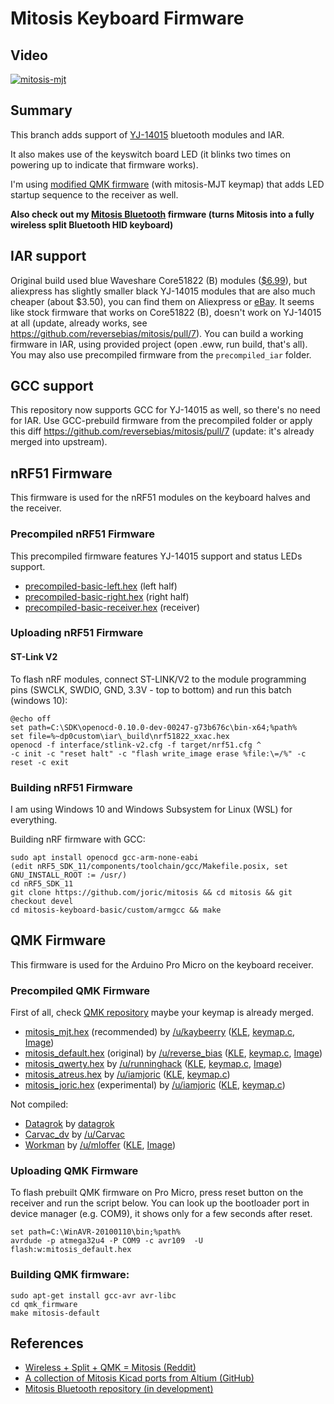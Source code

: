 # Mitosis Keyboard Firmware

## Video

[![mitosis-mjt](http://img.youtube.com/vi/hMlQvZNmCc8/0.jpg)](https://www.youtube.com/watch?v=hMlQvZNmCc8)

## Summary

This branch adds support of [YJ-14015][yj-ebay] bluetooth modules and IAR.

It also makes use of the keyswitch board LED (it blinks two times on powering up to indicate that firmware works).

I'm using [modified QMK firmware](https://github.com/joric/qmk_firmware/blob/mitosis-joric/keyboards/mitosis/mitosis.c) (with mitosis-MJT keymap) that adds LED startup sequence to the receiver as well.

**Also check out my [Mitosis Bluetooth](https://github.com/joric/mitosis-bluetooth) firmware (turns Mitosis into a fully wireless split Bluetooth HID keyboard)**

## IAR support

Original build used blue Waveshare Core51822 (B)
modules ([$6.99](http://www.waveshare.com/core51822-b.htm)), but aliexpress has slightly smaller black YJ-14015
modules that are also much cheaper (about $3.50), you can find them on Aliexpress or [eBay](http://www.ebay.com/itm/BLE4-0-Bluetooth-2-4GHz-Wireless-Module-NRF51822-Board-Core51822-B-/282575577879).
It seems like stock firmware that works on Core51822 (B), doesn't work on YJ-14015 at all (update, already works, see https://github.com/reversebias/mitosis/pull/7).
You can build a working firmware in IAR, using provided project (open .eww, run build, that's all).
You may also use precompiled firmware from the `precompiled_iar` folder.

## GCC support

This repository now supports GCC for YJ-14015 as well, so there's no need for IAR.
Use GCC-prebuild firmware from the precompiled folder or apply this diff https://github.com/reversebias/mitosis/pull/7
(update: it's already merged into upstream).


## nRF51 Firmware

This firmware is used for the nRF51 modules on the keyboard halves and the receiver.

### Precompiled nRF51 Firmware

This precompiled firmware features YJ-14015 support and status LEDs support.

* [precompiled-basic-left.hex](https://raw.githubusercontent.com/joric/mitosis/devel/precompiled_iar/precompiled-basic-left.hex) (left half)
* [precompiled-basic-right.hex](https://raw.githubusercontent.com/joric/mitosis/devel/precompiled_iar/precompiled-basic-right.hex) (right half)
* [precompiled-basic-receiver.hex](https://raw.githubusercontent.com/joric/mitosis/devel/precompiled_iar/precompiled-basic-receiver.hex) (receiver)

### Uploading nRF51 Firmware

#### ST-Link V2

To flash nRF modules, connect ST-LINK/V2 to the module programming pins (SWCLK, SWDIO, GND, 3.3V - top to bottom) and run this batch (windows 10):

```
@echo off
set path=C:\SDK\openocd-0.10.0-dev-00247-g73b676c\bin-x64;%path%
set file=%~dp0custom\iar\_build\nrf51822_xxac.hex
openocd -f interface/stlink-v2.cfg -f target/nrf51.cfg ^
-c init -c "reset halt" -c "flash write_image erase %file:\=/%" -c reset -c exit

```

### Building nRF51 Firmware

I am using Windows 10 and Windows Subsystem for Linux (WSL) for everything.

Building nRF firmware with GCC:

```
sudo apt install openocd gcc-arm-none-eabi
(edit nRF5_SDK_11/components/toolchain/gcc/Makefile.posix, set GNU_INSTALL_ROOT := /usr/)
cd nRF5_SDK_11
git clone https://github.com/joric/mitosis && cd mitosis && git checkout devel
cd mitosis-keyboard-basic/custom/armgcc && make

```

## QMK Firmware

This firmware is used for the Arduino Pro Micro on the keyboard receiver.

### Precompiled QMK Firmware

First of all, check [QMK repository](https://github.com/qmk/qmk_firmware/tree/master/keyboards/mitosis/keymaps) maybe your keymap is already merged.

* [mitosis_mjt.hex] (recommended) by [/u/kaybeerry](https://reddit.com/u/kaybeerry) ([KLE](http://www.keyboard-layout-editor.com/#/gists/e213fec721cb035614cef401cd6750d6), [keymap.c](https://github.com/mterhar/qmk_firmware/blob/master/keyboards/mitosis/keymaps/mjt/keymap.c), [Image](https://i.imgur.com/BiKsnIV.png))
* [mitosis_default.hex] (original) by [/u/reverse_bias](https://reddit.com/u/reverse_bias) ([KLE](http://www.keyboard-layout-editor.com/#/gists/f89d2ff79b72e920939b), [keymap.c](https://github.com/qmk/qmk_firmware/blob/master/keyboards/mitosis/keymaps/default/keymap.c), [Image](http://i.imgur.com/Ioh0Iix.png))
* [mitosis_qwerty.hex] by [/u/runninghack](https://reddit.com//u/runninghack) ([KLE](http://www.keyboard-layout-editor.com/#/gists/acec41432b5ce0eb341d88245a20d9da), [keymap.c](https://github.com/runninghack/qmk_firmware/blob/master/keyboards/mitosis/keymaps/qwerty/keymap.c), [Image](https://i.imgur.com/Jt0lTWt.png))
* [mitosis_atreus.hex] by [/u/iamjoric](https://reddit.com//u/iamjoric) ([KLE](http://www.keyboard-layout-editor.com/#/gists/e1b26b86c4e024d2f4f3185e5b769a00), [keymap.c](https://github.com/joric/qmk_firmware/blob/mitosis-joric/keyboards/mitosis/keymaps/atreus/keymap.c))
* [mitosis_joric.hex] (experimental) by [/u/iamjoric](https://reddit.com/u/iamjoric) ([KLE](http://www.keyboard-layout-editor.com/#/gists/3f5dd1c848bb9a7a723161ad5e0c8e39), [keymap.c](https://github.com/joric/qmk_firmware/blob/mitosis-joric/keyboards/mitosis/keymaps/joric/keymap.c))

[mitosis_default.hex]: https://raw.githubusercontent.com/joric/qmk_firmware/mitosis-joric/precompiled/mitosis_default.hex
[mitosis_qwerty.hex]: https://raw.githubusercontent.com/joric/qmk_firmware/mitosis-joric/precompiled/mitosis_qwerty.hex
[mitosis_mjt.hex]: https://raw.githubusercontent.com/joric/qmk_firmware/mitosis-joric/precompiled/mitosis_mjt.hex
[mitosis_atreus.hex]: https://raw.githubusercontent.com/joric/qmk_firmware/mitosis-joric/precompiled/mitosis_atreus.hex
[mitosis_joric.hex]: https://raw.githubusercontent.com/joric/qmk_firmware/mitosis-joric/precompiled/mitosis_joric.hex

Not compiled:

* [Datagrok](https://github.com/qmk/qmk_firmware/tree/master/keyboards/mitosis/keymaps/datagrok) by [datagrok](https://github.com/datagrok)
* [Carvac_dv](https://github.com/CarVac/qmk_firmware/blob/master/keyboards/mitosis/keymaps/carvac_dv) by [/u/Carvac](https://reddit.com/u/Carvac)
* [Workman](https://github.com/mloffer/mitosis-workman) by [/u/mloffer](https://reddit.com/u/mloffer) ([KLE](http://www.keyboard-layout-editor.com/#/gists/db73d647ad8a67c9654a4daeab0e0873), [Image](https://github.com/mloffer/mitosis-workman/blob/master/mitosis-workman.png?raw=true))


### Uploading QMK Firmware

To flash prebuilt QMK firmware on Pro Micro, press reset button on the receiver and run the script below.
You can look up the bootloader port in device manager (e.g. COM9), it shows only for a few seconds after reset.

```
set path=C:\WinAVR-20100110\bin;%path%
avrdude -p atmega32u4 -P COM9 -c avr109  -U flash:w:mitosis_default.hex
```

### Building QMK firmware:

```
sudo apt-get install gcc-avr avr-libc
cd qmk_firmware
make mitosis-default
```

## References

* [Wireless + Split + QMK = Mitosis (Reddit)](https://www.reddit.com/r/MechanicalKeyboards/comments/66588f/wireless_split_qmk_mitosis/)
* [A collection of Mitosis Kicad ports from Altium (GitHub)](https://github.com/joric/mitosis-hardware/tree/joric_kicad)
* [Mitosis Bluetooth repository (in development)](https://github.com/joric/bluetosis)

[EasyEDA]: https://easyeda.com
[OshPark]: https://oshpark.com
[ASMB-MTB1-0A3A2]: https://www.aliexpress.com/item/-/32809898075.html
[Si2302]: https://www.aliexpress.com/item/-/32883659198.html
[mitosis.zip]: https://github.com/reversebias/mitosis-hardware/blob/master/gerbers/mitosis.zip
[receiver.zip]: https://github.com/reversebias/mitosis-hardware/blob/master/gerbers/receiver.zip
[stlink]: http://www.ebay.com/itm/331803020521
[yj-ali]: https://www.aliexpress.com/item/-/32832872640.html
[yj-ebay]: https://www.ebay.com/itm/282575577879
[IAR]: https://www.iar.com
[NRF5 SDK]: https://developer.nordicsemi.com/nRF5_SDK
[OpenOCD]: http://www.freddiechopin.info/en/download/category/10-openocd-dev
[WinAVR]: https://sourceforge.net/projects/winavr
[Zadig]: https://zadig.akeo.ie
[nRF5_SDK_11.0.0_89a8197.zip]: https://developer.nordicsemi.com/nRF5_SDK/nRF5_SDK_v11.x.x/nRF5_SDK_11.0.0_89a8197.zip
[openocd-0.10.0-dev-00247-g73b676c.7z]: http://www.freddiechopin.info/en/download/category/10-openocd-dev?download=140%3Aopenocd-0.10.0-dev-00247-g73b676c
[WinAVR-20100110-install.exe]: https://sourceforge.net/projects/winavr/files/WinAVR/20100110/WinAVR-20100110-install.exe/download
[zadig-2.3.exe]: https://zadig.akeo.ie/downloads/zadig-2.3.exe
[AMS1117]: https://www.aliexpress.com/item/-/32826077143.html
[1206 4.7k]: https://www.aliexpress.com/item/-/32853745131.html

